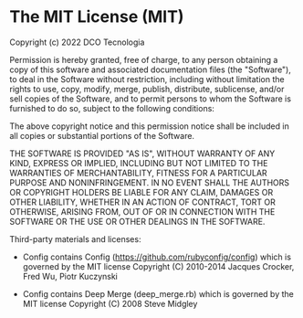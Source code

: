 # The MIT License (MIT)

Copyright (c) 2022 DCO Tecnologia

Permission is hereby granted, free of charge, to any person obtaining a copy
of this software and associated documentation files (the "Software"), to deal
in the Software without restriction, including without limitation the rights
to use, copy, modify, merge, publish, distribute, sublicense, and/or sell
copies of the Software, and to permit persons to whom the Software is
furnished to do so, subject to the following conditions:

The above copyright notice and this permission notice shall be included in
all copies or substantial portions of the Software.

THE SOFTWARE IS PROVIDED "AS IS", WITHOUT WARRANTY OF ANY KIND, EXPRESS OR
IMPLIED, INCLUDING BUT NOT LIMITED TO THE WARRANTIES OF MERCHANTABILITY,
FITNESS FOR A PARTICULAR PURPOSE AND NONINFRINGEMENT. IN NO EVENT SHALL THE
AUTHORS OR COPYRIGHT HOLDERS BE LIABLE FOR ANY CLAIM, DAMAGES OR OTHER
LIABILITY, WHETHER IN AN ACTION OF CONTRACT, TORT OR OTHERWISE, ARISING FROM,
OUT OF OR IN CONNECTION WITH THE SOFTWARE OR THE USE OR OTHER DEALINGS IN
THE SOFTWARE.

Third-party materials and licenses:

* Config contains Config (<https://github.com/rubyconfig/config>) which is governed by the MIT license
  Copyright (C) 2010-2014 Jacques Crocker, Fred Wu, Piotr Kuczynski

* Config contains Deep Merge (deep_merge.rb) which is governed by the MIT license
  Copyright (C) 2008 Steve Midgley
